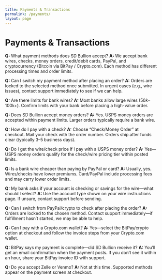 ```yaml
---
title: Payments & Transactions
permalink: /payments/
layout: page
---
```

# Payments & Transactions

**Q:** What payment methods does SD Bullion accept?
**A:** We accept bank wires, checks, money orders, credit/debit cards, PayPal, and cryptocurrency (Bitcoin via BitPay / Crypto.com). Each method has different processing times and order limits.

**Q:** Can I switch my payment method after placing an order?
**A:** Orders are locked to the selected method once submitted. In urgent cases (e.g., wire issues), contact support immediately to see if we can help.

**Q:** Are there limits for bank wires?
**A:** Most banks allow large wires ($50k–$100k+). Confirm limits with your bank before placing a high-value order.

**Q:** Does SD Bullion accept money orders?
**A:** Yes. USPS money orders are accepted within payment limits. Larger orders typically require a bank wire.

**Q:** How do I pay with a check?
**A:** Choose “Check/Money Order” at checkout. Mail your check with the order number. Orders ship after funds clear (typically 3–5 business days).

**Q:** Do I get the wire/check price if I pay with a USPS money order?
**A:** Yes—USPS money orders qualify for the check/wire pricing tier within posted limits.

**Q:** Is a bank wire cheaper than paying by PayPal or card?
**A:** Usually, yes. Wires/checks have lower premiums. Card/PayPal include processing fees and may carry lower order limits.

**Q:** My bank asks if your account is checking or savings for the wire—what should I select?
**A:** Use the account type shown on your wire instructions page. If unsure, contact support before sending.

**Q:** Can I switch from PayPal/crypto to check after placing the order?
**A:** Orders are locked to the chosen method. Contact support immediately—if fulfillment hasn’t started, we may be able to help.

**Q:** Can I pay with a Crypto.com wallet?
**A:** Yes—select the BitPay/crypto option at checkout and follow the invoice steps from your Crypto.com wallet.

**Q:** BitPay says my payment is complete—did SD Bullion receive it?
**A:** You’ll get an email confirmation when the payment posts. If you don’t see it within an hour, share your BitPay invoice ID with support.

**Q:** Do you accept Zelle or Venmo?
**A:** Not at this time. Supported methods appear on the payment screen at checkout.
